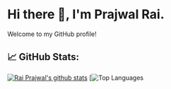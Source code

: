 # Hi there 👋, I'm Prajwal Rai.

Welcome to my GitHub profile!

## 📈 GitHub Stats:
[![Rai Prajwal's github stats](https://github-readme-stats.vercel.app/api?username=Rai-Prajwal&show_icons=true&theme=radical)](https://github.com/Rai-Prajwal)
[![Top Languages](https://github-readme-stats.vercel.app/api/top-langs/?username=Rai-Prajwal&layout=compact&theme=radical)

